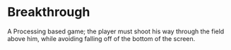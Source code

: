 # Breakthrough
A Processing based game; the player must shoot his way through the field above him, while avoiding falling off of the bottom of the screen. 
